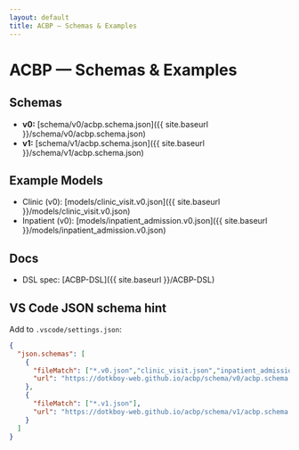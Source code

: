 ```yaml
---
layout: default
title: ACBP — Schemas & Examples
---
```


# ACBP — Schemas & Examples

## Schemas
- **v0:** [schema/v0/acbp.schema.json]({{ site.baseurl }}/schema/v0/acbp.schema.json)
- **v1:** [schema/v1/acbp.schema.json]({{ site.baseurl }}/schema/v1/acbp.schema.json)

## Example Models
- Clinic (v0): [models/clinic_visit.v0.json]({{ site.baseurl }}/models/clinic_visit.v0.json)
- Inpatient (v0): [models/inpatient_admission.v0.json]({{ site.baseurl }}/models/inpatient_admission.v0.json)

## Docs
- DSL spec: [ACBP-DSL]({{ site.baseurl }}/ACBP-DSL)

## VS Code JSON schema hint
Add to `.vscode/settings.json`:
```json
{
  "json.schemas": [
    {
      "fileMatch": ["*.v0.json","clinic_visit.json","inpatient_admission.json"],
      "url": "https://dotkboy-web.github.io/acbp/schema/v0/acbp.schema.json"
    },
    {
      "fileMatch": ["*.v1.json"],
      "url": "https://dotkboy-web.github.io/acbp/schema/v1/acbp.schema.json"
    }
  ]
}
```
